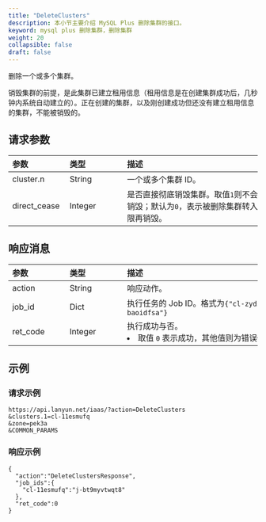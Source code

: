 ```yaml
---
title: "DeleteClusters"
description: 本小节主要介绍 MySQL Plus 删除集群的接口。 
keyword: mysql plus 删除集群，删除集群
weight: 20
collapsible: false
draft: false
---
```




删除一个或多个集群。

销毁集群的前提，是此集群已建立租用信息（租用信息是在创建集群成功后，几秒钟内系统自动建立的）。正在创建的集群，以及刚创建成功但还没有建立租用信息的集群，不能被销毁的。

## 请求参数

|<span style="display:inline-block;width:100px">参数</span> |<span style="display:inline-block;width:100px">类型</span>|<span style="display:inline-block;width:380px">描述</span>|<span style="display:inline-block;width:100px">是否必选</span>|
| :--- | :--- | :--- | :--- |
| cluster.n | String | 一个或多个集群 ID。 | Yes |
| direct_cease | Integer | 是否直接彻底销毁集群。取值`1`则不会进入**回收站**直接销毁；默认为`0`，表示被删除集群转入**回收站**，超过时限再销毁。 | No |

## 响应消息

|<span style="display:inline-block;width:100px">参数</span> |<span style="display:inline-block;width:100px">类型</span>|<span style="display:inline-block;width:380px">描述</span>|
| :--- | :--- | :--- | 
| action | String | 响应动作。 |
| job_id | Dict | 执行任务的 Job ID。格式为`{"cl-zydsaee":"j-baoidfsa"}` |
| ret_code | Integer | 执行成功与否。<li>取值 `0` 表示成功，其他值则为错误代码。 |

## 示例 

### 请求示例

```url
https://api.lanyun.net/iaas/?action=DeleteClusters
&clusters.1=cl-11esmufq
&zone=pek3a
&COMMON_PARAMS
```

### 响应示例

```
{
  "action":"DeleteClustersResponse",
  "job_ids":{
    "cl-11esmufq":"j-bt9myvtwqt8"
  },
  "ret_code":0
}
```
